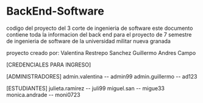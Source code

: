 # BackEnd-Software
codigo del proyecto del 3 corte de ingenieria de software
este documento contiene toda la informacion del back end para el proyecto de 7 semestre de ingenieria de software de la universidad militar nueva granada

proyecto creado por:
Valentina Restrepo Sanchez
Guillermo Andres Campo

[CREDENCIALES PARA INGRESO]

[ADMINISTRADORES]
admin.valentina -- admin99
admin.guillermo -- ad123

[ESTUDIANTES]
julieta.ramirez -- juli99
miguel.san -- migue33
monica.andrade -- moni0723
